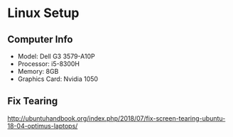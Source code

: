 # Linux Setup

## Computer Info

- Model: Dell G3 3579-A10P
- Processor: i5-8300H
- Memory: 8GB
- Graphics Card: Nvidia 1050

## Fix Tearing

http://ubuntuhandbook.org/index.php/2018/07/fix-screen-tearing-ubuntu-18-04-optimus-laptops/